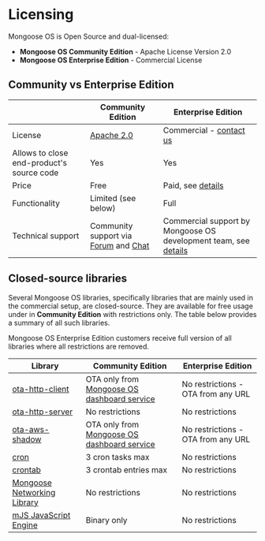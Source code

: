 # Licensing

Mongoose OS is Open Source and dual-licensed:

- **Mongoose OS Community Edition** - Apache License Version 2.0
- **Mongoose OS Enterprise Edition** - Commercial License


## Community vs Enterprise Edition

|     &nbsp;    |  Community Edition |  Enterprise Edition  |
| ------------- | ------------------ | -------------------- |
| License | [Apache 2.0](https://www.apache.org/licenses/LICENSE-2.0) | Commercial - [contact us](/contact.html) |
| Allows to close end-product's source code  | Yes | Yes  |
| Price  | Free | Paid, see [details](/licensing.html) |
| Functionality  | Limited (see below) | Full |
| Technical support  | Community support via [Forum](https://forum.mongoose-os.com) and [Chat](https://gitter.im/cesanta/mongoose-os) | Commercial support by Mongoose OS development team, see [details](/support.html) |


## Closed-source libraries

Several Mongoose OS libraries, specifically libraries that are mainly
used in the commercial setup, are closed-source.
They are available for free usage under in **Community Edition** with
restrictions only. The table below provides a summary of all such libraries. 

Mongoose OS Enterprise Edition customers receive full version of
all libraries where all restrictions are removed.

|  Library  |   Community Edition | Enterprise Edition |
| --------- | ------------ | ---------------- |
| [ota-http-client](https://github.com/mongoose-os-libs/ota-http-client) | OTA only from [Mongoose OS dashboard service](https://mongoose-os.com/docs/reference/dashboard.html) | No restrictions - OTA from any URL | 
| [ota-http-server](https://github.com/mongoose-os-libs/ota-http-server) | No restrictions | No restrictions | 
| [ota-aws-shadow](https://github.com/mongoose-os-libs/ota-aws-shadow) | OTA only from [Mongoose OS dashboard service](https://mongoose-os.com/docs/reference/dashboard.html) | No restrictions - OTA from any URL | 
| [cron](https://github.com/mongoose-os-libs/cron) | 3 cron tasks max | No restrictions | 
| [crontab](https://github.com/mongoose-os-libs/crontab) | 3 crontab entries max | No restrictions | 
| [Mongoose Networking Library](https://github.com/cesanta/mongoose) | No restrictions | No restrictions |
|[mJS JavaScript Engine](https://github.com/cesanta/mjs)| Binary only | No restrictions |
